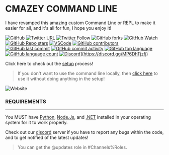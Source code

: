 # CMAZEY COMMAND LINE

I have revamped this amazing custom Command Line or REPL to make it easier for all, and it's all for fun, I hope you enjoy it!

<p align="center">
  
  [![GitHub](https://img.shields.io/github/license/cmazey/cmazey-command-line?style=plastic)](https://github.com/cmazey/cmazey-command-line/blob/main/license)
  [![Twitter URL](https://img.shields.io/twitter/url?style=social&url=https%3A%2F%2Fgit.coltondogportraits.com%2F)](https://twitter.com/intent/tweet?text=Wow:&url=https%3A%2F%2Fgit.coltondogportraits.com%2F)
  [![Twitter Follow](https://img.shields.io/twitter/follow/cmazeyRBLX?style=social)](https://twitter.com/intent/follow?screen_name=cmazeyRBLX)
  [![GitHub forks](https://img.shields.io/github/forks/cmazey/cmazey-command-line?style=social)](https://github.com/cmazey/cmazey-command-line/fork)
  [![GitHub Watch](https://img.shields.io/github/watchers/cmazey/cmazey-command-line?style=social)](https://github.com/cmazey/cmazey-command-line/)
  [![GitHub Repo stars](https://img.shields.io/github/stars/cmazey/cmazey-command-line?style=social)](https://github.com/cmazey/cmazey-command-line/stargazers)
  [![VSCode](https://img.shields.io/badge/Made%20in-VSCode-informational?style=plastic)](https://code.visualstudio.com/)
  [![GitHub contributors](https://img.shields.io/github/contributors/cmazey/cmazey-command-line?style=plastic)](https://img.shields.io/github/contributors/cmazey/cmazey-command-line?style=plastic)
  [![GitHub last commit](https://img.shields.io/github/last-commit/cmazey/cmazey-command-line?style=plastic)](https://img.shields.io/github/last-commit/cmazey/cmazey-command-line)
  [![GitHub commit activity](https://img.shields.io/github/commit-activity/w/cmazey/cmazey-command-line?style=plastic)](https://img.shields.io/github/commit-activity/w/cmazey/cmazey-command-line?style=plastic)
  [![GitHub top language](https://img.shields.io/github/languages/top/cmazey/cmazey-command-line?style=plastic)](https://img.shields.io/github/languages/top/cmazey/cmazey-command-line)
  [![GitHub language count](https://img.shields.io/github/languages/count/cmazey/cmazey-command-line?style=plastic)](https://img.shields.io/github/languages/count/cmazey/cmazey-command-line)
  [![Discord](https://img.shields.io/discord/1013992651676205128)](https://discord.gg/MP6DhTjzfj)](https://discord.gg/MP6DhTjzfj)

</p>

Click here to check out the [setup](https://github.com/cmazey/cmazey-command-line/tree/main/Cmd-REPL/re#--set-up--) process!

> If you don't want to use the command line locally, then [click here](https://replit.com/@NotCmazey/cmazey-command-line?v=1) to use it without doing anything in the setup! 
<img alt="Website" src="https://img.shields.io/website?style=plastic&url=https%3A%2F%2Freplit.com%2F%40NotCmazey%2Fcmazey-command-line%3Fv%3D1">


### REQUIREMENTS
------------------
You MUST have [Python](https://www.python.org/downloads/), [Node.Js](https://nodejs.org/en/), and [.NET](https://dotnet.microsoft.com/en-us/download) installed in your operating system for it to work properly.

Check out our [discord](https://discord.gg/MP6DhTjzfj) server if you have to report any bugs within the code, and to get notified of the latest updates!
> You can get the @updates role in #Channels%Roles.

